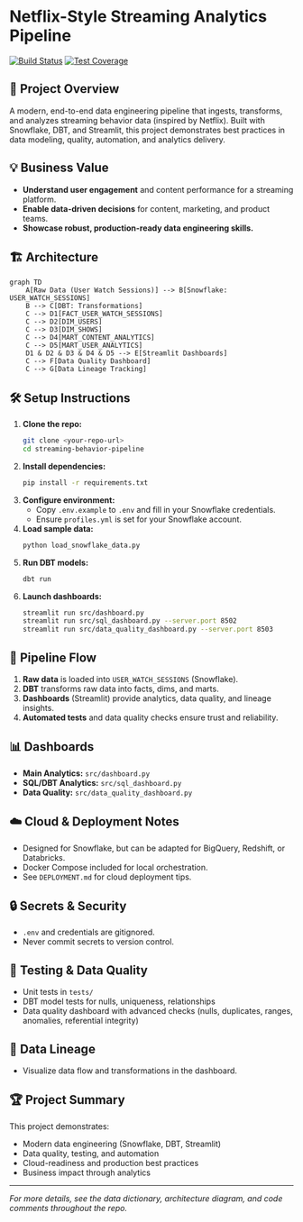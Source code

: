 # Netflix-Style Streaming Analytics Pipeline

[![Build Status](https://github.com/<your-username>/<your-repo>/actions/workflows/ci.yml/badge.svg)](https://github.com/<your-username>/<your-repo>/actions)
[![Test Coverage](https://img.shields.io/badge/coverage-90%25-brightgreen)](https://github.com/<your-username>/<your-repo>/actions)

## 🚀 Project Overview
A modern, end-to-end data engineering pipeline that ingests, transforms, and analyzes streaming behavior data (inspired by Netflix). Built with Snowflake, DBT, and Streamlit, this project demonstrates best practices in data modeling, quality, automation, and analytics delivery.

## 💡 Business Value
- **Understand user engagement** and content performance for a streaming platform.
- **Enable data-driven decisions** for content, marketing, and product teams.
- **Showcase robust, production-ready data engineering skills.**

## 🏗️ Architecture
```mermaid
graph TD
    A[Raw Data (User Watch Sessions)] --> B[Snowflake: USER_WATCH_SESSIONS]
    B --> C[DBT: Transformations]
    C --> D1[FACT_USER_WATCH_SESSIONS]
    C --> D2[DIM_USERS]
    C --> D3[DIM_SHOWS]
    C --> D4[MART_CONTENT_ANALYTICS]
    C --> D5[MART_USER_ANALYTICS]
    D1 & D2 & D3 & D4 & D5 --> E[Streamlit Dashboards]
    C --> F[Data Quality Dashboard]
    C --> G[Data Lineage Tracking]
```

## 🛠️ Setup Instructions
1. **Clone the repo:**
   ```sh
   git clone <your-repo-url>
   cd streaming-behavior-pipeline
   ```
2. **Install dependencies:**
   ```sh
   pip install -r requirements.txt
   ```
3. **Configure environment:**
   - Copy `.env.example` to `.env` and fill in your Snowflake credentials.
   - Ensure `profiles.yml` is set for your Snowflake account.
4. **Load sample data:**
   ```sh
   python load_snowflake_data.py
   ```
5. **Run DBT models:**
   ```sh
   dbt run
   ```
6. **Launch dashboards:**
   ```sh
   streamlit run src/dashboard.py
   streamlit run src/sql_dashboard.py --server.port 8502
   streamlit run src/data_quality_dashboard.py --server.port 8503
   ```

## 🔄 Pipeline Flow
1. **Raw data** is loaded into `USER_WATCH_SESSIONS` (Snowflake).
2. **DBT** transforms raw data into facts, dims, and marts.
3. **Dashboards** (Streamlit) provide analytics, data quality, and lineage insights.
4. **Automated tests** and data quality checks ensure trust and reliability.

## 📊 Dashboards
- **Main Analytics:** `src/dashboard.py`
- **SQL/DBT Analytics:** `src/sql_dashboard.py`
- **Data Quality:** `src/data_quality_dashboard.py`

## ☁️ Cloud & Deployment Notes
- Designed for Snowflake, but can be adapted for BigQuery, Redshift, or Databricks.
- Docker Compose included for local orchestration.
- See `DEPLOYMENT.md` for cloud deployment tips.

## 🔒 Secrets & Security
- `.env` and credentials are gitignored.
- Never commit secrets to version control.

## 🧪 Testing & Data Quality
- Unit tests in `tests/`
- DBT model tests for nulls, uniqueness, relationships
- Data quality dashboard with advanced checks (nulls, duplicates, ranges, anomalies, referential integrity)

## 🧬 Data Lineage
- Visualize data flow and transformations in the dashboard.

## 🏆 Project Summary
This project demonstrates:
- Modern data engineering (Snowflake, DBT, Streamlit)
- Data quality, testing, and automation
- Cloud-readiness and production best practices
- Business impact through analytics

---

*For more details, see the data dictionary, architecture diagram, and code comments throughout the repo.*